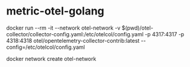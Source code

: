 # metric-otel-golang


<!-- docker run --rm -it -v $(pwd)/collector-config.yaml:/etc/otelcol/config.yaml -p 4317:4317 -p 4318:4318 otel/opentelemetry-collector:latest --config=/etc/otelcol/config.yaml


docker run --rm -it -v $(pwd)/collector-config.yaml:/etc/otelcol/config.yaml -p 4317:4317 -p 4318:4318 otel/opentelemetry-collector:latest --config=/etc/otelcol/config.yaml -->

docker run --rm -it --network otel-network -v $(pwd)/otel-collector/collector-config.yaml:/etc/otelcol/config.yaml -p 4317:4317 -p 4318:4318 otel/opentelemetry-collector-contrib:latest --config=/etc/otelcol/config.yaml



docker network create otel-network
